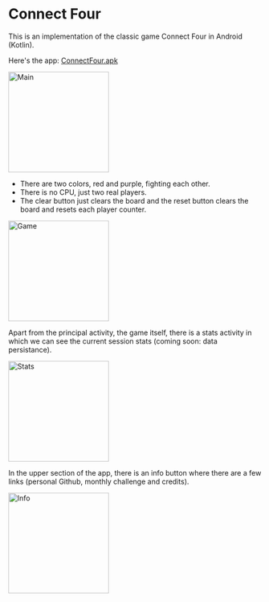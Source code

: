 # Connect Four

This is an implementation of the classic game Connect Four in Android (Kotlin).

Here's the app: [ConnectFour.apk](https://github.com/caferven/ConnectFour/blob/master/ConnectFour.apk)

<img src="https://user-images.githubusercontent.com/50365659/187551509-18d51f4b-2f3e-482b-a31b-6eb791bca8ef.png" alt="Main" width="200"/>

- There are two colors, red and purple, fighting each other.
- There is no CPU, just two real players.
- The clear button just clears the board and the reset button clears the board and resets each player counter.

<img src="https://user-images.githubusercontent.com/50365659/187552395-a01d18e6-4f75-4bd3-88a1-99923e711621.png" alt="Game" width="200"/>

Apart from the principal activity, the game itself, there is a stats activity in which we can see the current session stats (coming soon: data persistance).

<img src="https://user-images.githubusercontent.com/50365659/187551526-f8ae7839-3c25-4956-93ea-885664ffe43f.png" alt="Stats" width="200"/>

In the upper section of the app, there is an info button where there are a few links (personal Github, monthly challenge and credits).

<img src="https://user-images.githubusercontent.com/50365659/187551536-0aa0a200-3ad0-44ca-8a3d-1cbb17f7392c.png" alt="Info" width="200"/>
